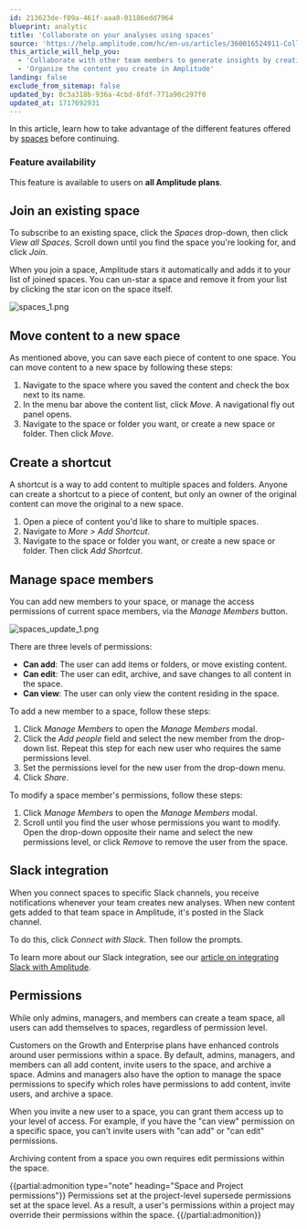 ```yaml
---
id: 213623de-f09a-461f-aaa0-01186edd7964
blueprint: analytic
title: 'Collaborate on your analyses using spaces'
source: 'https://help.amplitude.com/hc/en-us/articles/360016524911-Collaborate-on-your-analyses-using-spaces'
this_article_will_help_you:
  - 'Collaborate with other team members to generate insights by creating and refining analyses together'
  - 'Organize the content you create in Amplitude'
landing: false
exclude_from_sitemap: false
updated_by: 0c3a318b-936a-4cbd-8fdf-771a90c297f0
updated_at: 1717692931
---
```

In this article, learn how to take advantage of the different features offered by [spaces](/docs/get-started/spaces) before continuing.

### Feature availability

This feature is available to users on **all Amplitude plans**.

## Join an existing space

To subscribe to an existing space, click the *Spaces* drop-down, then click *View all Spaces*. Scroll down until you find the space you're looking for, and click *Join*.

When you join a space, Amplitude stars it automatically and adds it to your list of joined spaces. You can un-star a space and remove it from your list by clicking the star icon on the space itself.

![spaces_1.png](/docs/output/img/analytics/spaces_1.png)

## Move content to a new space

As mentioned above, you can save each piece of content to one space. You can move content to a new space by following these steps:

1. Navigate to the space where you saved the content and check the box next to its name.
2. In the menu bar above the content list, click *Move*. A navigational fly out panel opens.
3. Navigate to the space or folder you want, or create a new space or folder. Then click *Move*.

## Create a shortcut

A shortcut is a way to add content to multiple spaces and folders. Anyone can create a shortcut to a piece of content, but only an owner of the original content can move the original to a new space.

1. Open a piece of content you'd like to share to multiple spaces.
2. Navigate to *More > Add Shortcut*.
3. Navigate to the space or folder you want, or create a new space or folder. Then click *Add Shortcut*.

## Manage space members

You can add new members to your space, or manage the access permissions of current space members, via the *Manage Members* button.

![spaces_update_1.png](/docs/output/img/analytics/spaces_update_1.png)

There are three levels of permissions:

* **Can add**: The user can add items or folders, or move existing content.
* **Can edit**: The user can edit, archive, and save changes to all content in the space.
* **Can view**: The user can only view the content residing in the space.

To add a new member to a space, follow these steps:

1. Click *Manage Members* to open the *Manage Members* modal.
2. Click the *Add people* field and select the new member from the drop-down list. Repeat this step for each new user who requires the same permissions level.
3. Set the permissions level for the new user from the drop-down menu.
4. Click *Share*.

To modify a space member's permissions, follow these steps:

1. Click *Manage Members* to open the *Manage Members* modal.
2. Scroll until you find the user whose permissions you want to modify. Open the drop-down opposite their name and select the new permissions level, or click *Remove* to remove the user from the space.

## Slack integration

When you connect spaces to specific Slack channels, you receive notifications whenever your team creates new analyses. When new content gets added to that team space in Amplitude, it's posted in the Slack channel.

To do this, click *Connect with Slack*. Then follow the prompts.

To learn more about our Slack integration, see our [article on integrating Slack with Amplitude](/docs/analytics/integrate-slack).

## Permissions

While only admins, managers, and members can create a team space, all users can add themselves to spaces, regardless of permission level.

Customers on the Growth and Enterprise plans have enhanced controls around user permissions within a space. By default, admins, managers, and members can all add content, invite users to the space, and archive a space. Admins and managers also have the option to manage the space permissions to specify which roles have permissions to add content, invite users, and archive a space.

When you invite a new user to a space, you can grant them access up to your level of access. For example, if you have the "can view" permission on a specific space, you can't invite users with "can add" or "can edit" permissions.

Archiving content from a space you own requires edit permissions within the space.

{{partial:admonition type="note" heading="Space and Project permissions"}}
Permissions set at the project-level supersede permissions set at the space level. As a result, a user's permissions within a project may override their permissions within the space.
{{/partial:admonition}}